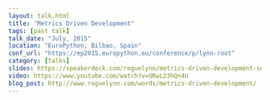 ```yaml
---
layout: talk.html
title: "Metrics Driven Development"
tags: [past talk]
talk_date: "July, 2015"
location: "EuroPython, Bilbao, Spain"
conf_url: "https://ep2015.europython.eu/conference/p/lynn-root"
category: [talks]
slides: https://speakerdeck.com/roguelynn/metrics-driven-development-see-the-forest-for-the-trees
video: https://www.youtube.com/watch?v=URwL23hQn4U
blog_post: http://www.roguelynn.com/words/metrics-driven-development/
---
```

